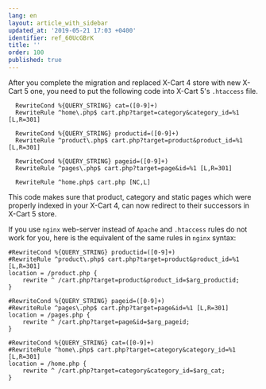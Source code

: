 ```yaml
---
lang: en
layout: article_with_sidebar
updated_at: '2019-05-21 17:03 +0400'
identifier: ref_60UcGBrK
title: ''
order: 100
published: true
---
```

After you complete the migration and replaced X-Cart 4 store with new X-Cart 5 one, you need to put the following code into X-Cart 5's `.htaccess` file.

```
  RewriteCond %{QUERY_STRING} cat=([0-9]+)
  RewriteRule ^home\.php$ cart.php?target=category&category_id=%1 [L,R=301]

  RewriteCond %{QUERY_STRING} productid=([0-9]+)
  RewriteRule ^product\.php$ cart.php?target=product&product_id=%1 [L,R=301]

  RewriteCond %{QUERY_STRING} pageid=([0-9]+)
  RewriteRule ^pages\.php$ cart.php?target=page&id=%1 [L,R=301]
  
  RewriteRule ^home.php$ cart.php [NC,L]
```

This code makes sure that product, category and static pages which were properly indexed in your X-Cart 4, can now redirect to their successors in X-Cart 5 store.

If you use `nginx` web-server instead of `Apache` and `.htaccess` rules do not work for you, here is the equivalent of the same rules in `nginx` syntax:

```
#RewriteCond %{QUERY_STRING} productid=([0-9]+)
#RewriteRule ^product\.php$ cart.php?target=product&product_id=%1 [L,R=301]
location = /product.php {
    rewrite ^ /cart.php?target=product&product_id=$arg_productid;
}

#RewriteCond %{QUERY_STRING} pageid=([0-9]+)
#RewriteRule ^pages\.php$ cart.php?target=page&id=%1 [L,R=301]
location = /pages.php {
    rewrite ^ /cart.php?target=page&id=$arg_pageid;
}

#RewriteCond %{QUERY_STRING} cat=([0-9]+)
#RewriteRule ^home\.php$ cart.php?target=category&category_id=%1 [L,R=301]
location = /home.php {
    rewrite ^ /cart.php?target=category&category_id=$arg_cat;
}
```
